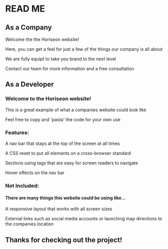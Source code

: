# READ ME

## As a Company

Welcome the the Horiseon website!

Here, you can get a feel for just a few of the things our company is all about

We are fully equipt to take you brand to the next level

Contact our team for more information and a free consultation


## As a Developer

### Welcome to the Horiseon website!

This is a great example of what a companies website could look like

Feel free to copy and 'pasta' the code for your own use

### Features:

A nav bar that stays at the top of the screen at all times

A CSS reset to put all elements on a cross-browser standard

Sections using tags that are easy for screen readers to navigate

Hover effects on the nav bar

### Not Included:

#### There are many things this website could be using like...

A responsive layout that works with all screen sizes

External links such as social media accounts or launching map directions to the companies location

## Thanks for checking out the project!
